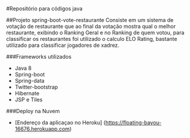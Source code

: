 #Repositório para códigos java

##Projeto spring-boot-vote-restaurante
  Consiste em um sistema de votação de restaurante que ao final da votação mostra qual o melhor restaurante, exibindo o Ranking Geral e no Ranking de quem votou, para classificar os restaurantes foi utilizado o calculo ELO Rating, bastante utilizado para classificar jogadores de xadrez.

###Frameworks utilizados
  * Java 8
  * Spring-boot
  * Spring-data
  * Twitter-bootstrap
  * Hibernate
  * JSP e Tiles
  
###Deploy na Nuvem
  * [Endereço da aplicaçao no Heroku] (https://floating-bayou-16676.herokuapp.com)
